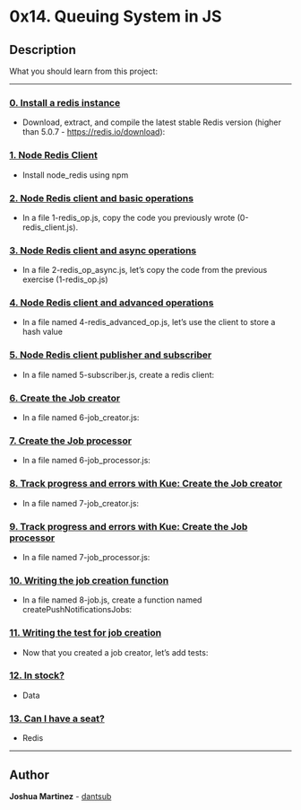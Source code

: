 # 0x14. Queuing System in JS

## Description

What you should learn from this project:

---

### [0. Install a redis instance](./README.md)

* Download, extract, and compile the latest stable Redis version (higher than 5.0.7 - <https://redis.io/download>):

### [1. Node Redis Client](./0-redis_client.js)

* Install node_redis using npm

### [2. Node Redis client and basic operations](./1-redis_op.js)

* In a file 1-redis_op.js, copy the code you previously wrote (0-redis_client.js).

### [3. Node Redis client and async operations](./2-redis_op_async.js)

* In a file 2-redis_op_async.js, let’s copy the code from the previous exercise (1-redis_op.js)

### [4. Node Redis client and advanced operations](./4-redis_advanced_op.js)

* In a file named 4-redis_advanced_op.js, let’s use the client to store a hash value

### [5. Node Redis client publisher and subscriber](./5-subscriber.js)

* In a file named 5-subscriber.js, create a redis client:

### [6. Create the Job creator](./6-job_creator.js)

* In a file named 6-job_creator.js:

### [7. Create the Job processor](./6-job_processor.js)

* In a file named 6-job_processor.js:

### [8. Track progress and errors with Kue: Create the Job creator](./7-job_creator.js)

* In a file named 7-job_creator.js:

### [9. Track progress and errors with Kue: Create the Job processor](./7-job_processor.js)

* In a file named 7-job_processor.js:

### [10. Writing the job creation function](./8-job.js)

* In a file named 8-job.js, create a function named createPushNotificationsJobs:

### [11. Writing the test for job creation](./8-job.test.js)

* Now that you created a job creator, let’s add tests:

### [12. In stock?](./9-stock.js)

* Data

### [13. Can I have a seat?](./100-seat.js)

* Redis

---

## Author

**Joshua Martinez** - [dantsub](https://github.com/dantsub)
